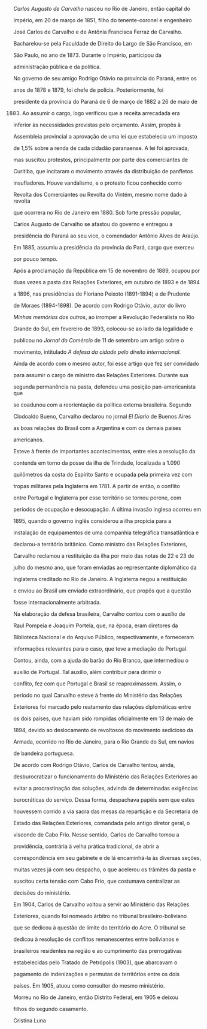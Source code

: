 

*Carlos Augusto de Carvalho* nasceu no Rio de Janeiro, então capital do

Império, em 20 de março de 1851, filho do tenente-coronel e engenheiro

José Carlos de Carvalho e de Antônia Francisca Ferraz de Carvalho.



Bacharelou-se pela Faculdade de Direito do Largo de São Francisco, em

São Paulo, no ano de 1873. Durante o Império, participou da

administração pública e da política.



No governo de seu amigo Rodrigo Otávio na província do Paraná, entre os

anos de 1878 e 1879, foi chefe de polícia. Posteriormente, foi

presidente da província do Paraná de 6 de março de 1882 a 26 de maio de

1883. Ao assumir o cargo, logo verificou que a receita arrecadada era

inferior às necessidades previstas pelo orçamento. Assim, propôs à

Assembleia provincial a aprovação de uma lei que estabelecia um imposto

de 1,5% sobre a renda de cada cidadão paranaense. A lei foi aprovada,

mas suscitou protestos, principalmente por parte dos comerciantes de

Curitiba, que incitaram o movimento através da distribuição de panfletos

insufladores. Houve vandalismo, e o protesto ficou conhecido como

Revolta dos Comerciantes ou Revolta do Vintém, mesmo nome dado à revolta

que ocorrera no Rio de Janeiro em 1880. Sob forte pressão popular,

Carlos Augusto de Carvalho se afastou do governo e entregou a

presidência do Paraná ao seu vice, o comendador Antônio Alves de Araújo.

Em 1885, assumiu a presidência da província do Pará, cargo que exerceu

por pouco tempo.



Após a proclamação da República em 15 de novembro de 1889, ocupou por

duas vezes a pasta das Relações Exteriores, em outubro de 1893 e de 1894

a 1896, nas presidências de Floriano Peixoto (1891-1894) e de Prudente

de Moraes (1894-1898). De acordo com Rodrigo Otávio, autor do livro

*Minhas memórias dos outros*, ao irromper a Revolução Federalista no Rio

Grande do Sul, em fevereiro de 1893, colocou-se ao lado da legalidade e

publicou no *Jornal do Comércio* de 11 de setembro um artigo sobre o

movimento, intitulado *A defesa da cidade pelo direito internacional*.

Ainda de acordo com o mesmo autor, foi esse artigo que fez ser convidado

para assumir o cargo de ministro das Relações Exteriores. Durante sua

segunda permanência na pasta, defendeu uma posição pan-americanista que

se coadunou com a reorientação da política externa brasileira. Segundo

Clodoaldo Bueno, Carvalho declarou no jornal *El Diario* de Buenos Aires

as boas relações do Brasil com a Argentina e com os demais países

americanos.



Esteve à frente de importantes acontecimentos, entre eles a resolução da

contenda em torno da posse da ilha de Trindade, localizada a 1.090

quilômetros da costa do Espírito Santo e ocupada pela primeira vez com

tropas militares pela Inglaterra em 1781. A partir de então, o conflito

entre Portugal e Inglaterra por esse território se tornou perene, com

períodos de ocupação e desocupação. A última invasão inglesa ocorreu em

1895, quando o governo inglês considerou a ilha propícia para a

instalação de equipamentos de uma companhia telegráfica transatlântica e

declarou-a território britânico. Como ministro das Relações Exteriores,

Carvalho reclamou a restituição da ilha por meio das notas de 22 e 23 de

julho do mesmo ano, que foram enviadas ao representante diplomático da

Inglaterra creditado no Rio de Janeiro. A Inglaterra negou a restituição

e enviou ao Brasil um enviado extraordinário, que propôs que a questão

fosse internacionalmente arbitrada.



Na elaboração da defesa brasileira, Carvalho contou com o auxílio de

Raul Pompeia e Joaquim Portela, que, na época, eram diretores da

Biblioteca Nacional e do Arquivo Público, respectivamente, e forneceram

informações relevantes para o caso, que teve a mediação de Portugal.

Contou, ainda, com a ajuda do barão do Rio Branco, que intermediou o

auxílio de Portugal. Tal auxílio, além contribuir para dirimir o

conflito, fez com que Portugal e Brasil se reaproximassem. Assim, o

período no qual Carvalho esteve à frente do Ministério das Relações

Exteriores foi marcado pelo reatamento das relações diplomáticas entre

os dois países, que haviam sido rompidas oficialmente em 13 de maio de

1894, devido ao deslocamento de revoltosos do movimento sedicioso da

Armada, ocorrido no Rio de Janeiro, para o Rio Grande do Sul, em navios

de bandeira portuguesa.



De acordo com Rodrigo Otávio, Carlos de Carvalho tentou, ainda,

desburocratizar o funcionamento do Ministério das Relações Exteriores ao

evitar a procrastinação das soluções, advinda de determinadas exigências

burocráticas do serviço. Dessa forma, despachava papéis sem que estes

houvessem corrido a via sacra das mesas da repartição e da Secretaria de

Estado das Relações Exteriores, comandada pelo antigo diretor geral, o

visconde de Cabo Frio. Nesse sentido, Carlos de Carvalho tomou a

providência, contrária à velha prática tradicional, de abrir a

correspondência em seu gabinete e de lá encaminhá-la às diversas seções,

muitas vezes já com seu despacho, o que acelerou os trâmites da pasta e

suscitou certa tensão com Cabo Frio, que costumava centralizar as

decisões do ministério.



Em 1904, Carlos de Carvalho voltou a servir ao Ministério das Relações

Exteriores, quando foi nomeado árbitro no tribunal brasileiro-boliviano

que se dedicou à questão de limite do território do Acre. O tribunal se

dedicou à resolução de conflitos remanescentes entre bolivianos e

brasileiros residentes na região e ao cumprimento das prerrogativas

estabelecidas pelo Tratado de Petrópolis (1903), que abarcavam o

pagamento de indenizações e permutas de territórios entre os dois

países. Em 1905, atuou como consultor do mesmo ministério.



Morreu no Rio de Janeiro, então Distrito Federal, em 1905 e deixou

filhos do segundo casamento.



Cristina Luna



